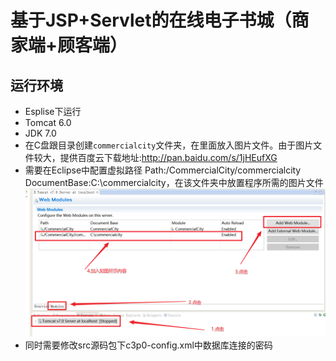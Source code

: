 # 基于JSP+Servlet的在线电子书城（商家端+顾客端）

## 运行环境
- Esplise下运行
- Tomcat 6.0
- JDK 7.0
- 在C盘跟目录创建`commercialcity`文件夹，在里面放入图片文件。由于图片文件较大，提供百度云下载地址:http://pan.baidu.com/s/1jHEufXG
- 需要在Eclipse中配置虚拟路径 
Path:/CommercialCity/commercialcity
DocumentBase:C:\commercialcity，在该文件夹中放置程序所需的图片文件
![](./images/Snipaste_2019-03-26_10-35-43.png)
- 同时需要修改src源码包下c3p0-config.xml中数据库连接的密码

